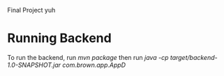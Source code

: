 Final Project yuh

# Running Backend
To run the backend, run *mvn package* then run *java -cp target/backend-1.0-SNAPSHOT.jar com.brown.app.AppD*